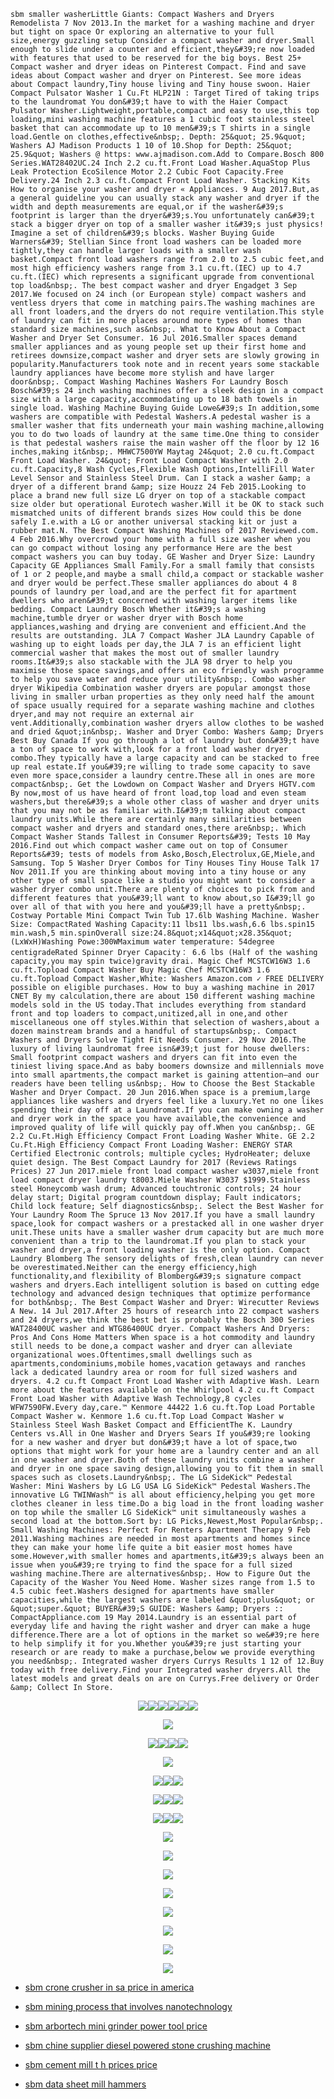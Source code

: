 
```
sbm smaller washerLittle Giants: Compact Washers and Dryers Remodelista 7 Nov 2013.In the market for a washing machine and dryer but tight on space Or exploring an alternative to your full size,energy guzzling setup Consider a compact washer and dryer.Small enough to slide under a counter and efficient,they&#39;re now loaded with features that used to be reserved for the big boys. Best 25+ Compact washer and dryer ideas on Pinterest Compact. Find and save ideas about Compact washer and dryer on Pinterest. See more ideas about Compact laundry,Tiny house living and Tiny house swoon. Haier Compact Pulsator Washer 1 Cu.Ft HLP21N : Target Tired of taking trips to the laundromat You don&#39;t have to with the Haier Compact Pulsator Washer.Lightweight,portable,compact and easy to use,this top loading,mini washing machine features a 1 cubic foot stainless steel basket that can accommodate up to 10 men&#39;s T shirts in a single load.Gentle on clothes,effective&nbsp;. Depth: 25&quot; 25.9&quot; Washers AJ Madison Products 1 10 of 10.Shop for Depth: 25&quot; 25.9&quot; Washers @ https: www.ajmadison.com.Add to Compare.Bosch 800 Series.WAT28402UC.24 Inch 2.2 cu.ft.Front Load Washer.AquaStop Plus Leak Protection EcoSilence Motor 2.2 Cubic Foot Capacity.Free Delivery.24 Inch 2.3 cu.ft.Compact Front Load Washer. Stacking Kits How to organise your washer and dryer « Appliances. 9 Aug 2017.But,as a general guideline you can usually stack any washer and dryer if the width and depth measurements are equal,or if the washer&#39;s footprint is larger than the dryer&#39;s.You unfortunately can&#39;t stack a bigger dryer on top of a smaller washer it&#39;s just physics! Imagine a set of children&#39;s blocks. Washer Buying Guide Warners&#39; Stellian Since front load washers can be loaded more tightly,they can handle larger loads with a smaller wash basket.Compact front load washers range from 2.0 to 2.5 cubic feet,and most high efficiency washers range from 3.1 cu.ft.(IEC) up to 4.7 cu.ft.(IEC) which represents a significant upgrade from conventional top load&nbsp;. The best compact washer and dryer Engadget 3 Sep 2017.We focused on 24 inch (or European style) compact washers and ventless dryers that come in matching pairs.The washing machines are all front loaders,and the dryers do not require ventilation.This style of laundry can fit in more places around more types of homes than standard size machines,such as&nbsp;. What to Know About a Compact Washer and Dryer Set Consumer. 16 Jul 2016.Smaller spaces demand smaller appliances and as young people set up their first home and retirees downsize,compact washer and dryer sets are slowly growing in popularity.Manufacturers took note and in recent years some stackable laundry appliances have become more stylish and have larger door&nbsp;. Compact Washing Machines Washers For Laundry Bosch Bosch&#39;s 24 inch washing machines offer a sleek design in a compact size with a large capacity,accommodating up to 18 bath towels in single load. Washing Machine Buying Guide Lowe&#39;s In addition,some washers are compatible with Pedestal Washers.A pedestal washer is a smaller washer that fits underneath your main washing machine,allowing you to do two loads of laundry at the same time.One thing to consider is that pedestal washers raise the main washer off the floor by 12 16 inches,making it&nbsp;. MHWC7500YW Maytag 24&quot; 2.0 cu.ft.Compact Front Load Washer. 24&quot; Front Load Compact Washer with 2.0 cu.ft.Capacity,8 Wash Cycles,Flexible Wash Options,IntelliFill Water Level Sensor and Stainless Steel Drum. Can I stack a washer &amp; a dryer of a different brand &amp; size Houzz 24 Feb 2015.Looking to place a brand new full size LG dryer on top of a stackable compact size older but operational Eurotech washer.Will it be OK to stack such mismatched units of different brands sizes How could this be done safely I.e.with a LG or another universal stacking kit or just a rubber mat.N. The Best Compact Washing Machines of 2017 Reviewed.com. 4 Feb 2016.Why overcrowd your home with a full size washer when you can go compact without losing any performance Here are the best compact washers you can buy today. GE Washer and Dryer Size: Laundry Capacity GE Appliances Small Family.For a small family that consists of 1 or 2 people,and maybe a small child,a compact or stackable washer and dryer would be perfect.These smaller appliances do about 4 8 pounds of laundry per load,and are the perfect fit for apartment dwellers who aren&#39;t concerned with washing larger items like bedding. Compact Laundry Bosch Whether it&#39;s a washing machine,tumble dryer or washer dryer with Bosch home appliances,washing and drying are convenient and efficient.And the results are outstanding. JLA 7 Compact Washer JLA Laundry Capable of washing up to eight loads per day,the JLA 7 is an efficient light commercial washer that makes the most out of smaller laundry rooms.It&#39;s also stackable with the JLA 98 dryer to help you maximise those space savings,and offers an eco friendly wash programme to help you save water and reduce your utility&nbsp;. Combo washer dryer Wikipedia Combination washer dryers are popular amongst those living in smaller urban properties as they only need half the amount of space usually required for a separate washing machine and clothes dryer,and may not require an external air vent.Additionally,combination washer dryers allow clothes to be washed and dried &quot;in&nbsp;. Washer and Dryer Combo: Washers &amp; Dryers Best Buy Canada If you go through a lot of laundry but don&#39;t have a ton of space to work with,look for a front load washer dryer combo.They typically have a large capacity and can be stacked to free up real estate.If you&#39;re willing to trade some capacity to save even more space,consider a laundry centre.These all in ones are more compact&nbsp;. Get the Lowdown on Compact Washer and Dryers HGTV.com By now,most of us have heard of front load,top load and even steam washers,but there&#39;s a whole other class of washer and dryer units that you may not be as familiar with.I&#39;m talking about compact laundry units.While there are certainly many similarities between compact washer and dryers and standard ones,there are&nbsp;. Which Compact Washer Stands Tallest in Consumer Reports&#39; Tests 10 May 2016.Find out which compact washer came out on top of Consumer Reports&#39; tests of models from Asko,Bosch,Electrolux,GE,Miele,and Samsung. Top 5 Washer Dryer Combos for Tiny Houses Tiny House Talk 17 Nov 2011.If you are thinking about moving into a tiny house or any other type of small space like a studio you might want to consider a washer dryer combo unit.There are plenty of choices to pick from and different features that you&#39;ll want to know about,so I&#39;ll go over all of that with you here and you&#39;ll have a pretty&nbsp;. Costway Portable Mini Compact Twin Tub 17.6lb Washing Machine. Washer Size: CompactRated Washing Capacity:11 lbs11 lbs.wash,6.6 lbs.spin15 min.wash,5 min.spinOverall size:24.8&quot;x14&quot;x28.35&quot;(LxWxH)Washing Powe:300WMaximum water temperature: 54degree centigradeRated Spinner Dryer Capacity： 6.6 lbs (Half of the washing capacity,you may spin twice)gravity drai. Magic Chef MCSTCW16W3 1.6 cu.ft.Topload Compact Washer Buy Magic Chef MCSTCW16W3 1.6 cu.ft.Topload Compact Washer,White: Washers Amazon.com ✓ FREE DELIVERY possible on eligible purchases. How to buy a washing machine in 2017 CNET By my calculation,there are about 150 different washing machine models sold in the US today.That includes everything from standard front and top loaders to compact,unitized,all in one,and other miscellaneous one off styles.Within that selection of washers,about a dozen mainstream brands and a handful of startups&nbsp;. Compact Washers and Dryers Solve Tight Fit Needs Consumer. 29 Nov 2016.The luxury of living laundromat free isn&#39;t just for house dwellers: Small footprint compact washers and dryers can fit into even the tiniest living space.And as baby boomers downsize and millennials move into small apartments,the compact market is gaining attention—and our readers have been telling us&nbsp;. How to Choose the Best Stackable Washer and Dryer Compact. 20 Jun 2016.When space is a premium,large appliances like washers and dryers feel like a luxury.Yet no one likes spending their day off at a Laundromat.If you can make owning a washer and dryer work in the space you have available,the convenience and improved quality of life will quickly pay off.When you can&nbsp;. GE 2.2 Cu.Ft.High Efficiency Compact Front Loading Washer White. GE 2.2 Cu.Ft.High Efficiency Compact Front Loading Washer: ENERGY STAR Certified Electronic controls; multiple cycles; HydroHeater; deluxe quiet design. The Best Compact Laundry for 2017 (Reviews Ratings Prices) 27 Jun 2017.miele front load compact washer w3037,miele front load compact dryer laundry t8003.Miele Washer W3037 $1999.Stainless steel Honeycomb wash drum; Advanced touchtronic controls; 24 hour delay start; Digital program countdown display; Fault indicators; Child lock feature; Self diagnostics&nbsp;. Select the Best Washer for Your Laundry Room The Spruce 13 Nov 2017.If you have a small laundry space,look for compact washers or a prestacked all in one washer dryer unit.These units have a smaller washer drum capacity but are much more convenient than a trip to the laundromat.If you plan to stack your washer and dryer,a front loading washer is the only option. Compact Laundry Blomberg The sensory delights of fresh,clean laundry can never be overestimated.Neither can the energy efficiency,high functionality,and flexibility of Blomberg&#39;s signature compact washers and dryers.Each intelligent solution is based on cutting edge technology and advanced design techniques that optimize performance for both&nbsp;. The Best Compact Washer and Dryer: Wirecutter Reviews A New. 14 Jul 2017.After 25 hours of research into 22 compact washers and 24 dryers,we think the best bet is probably the Bosch 300 Series WAT28400UC washer and WTG86400UC dryer. Compact Washers And Dryers: Pros And Cons Home Matters When space is a hot commodity and laundry still needs to be done,a compact washer and dryer can alleviate organizational woes.Oftentimes,small dwellings such as apartments,condominiums,mobile homes,vacation getaways and ranches lack a dedicated laundry area or room for full sized washers and dryers. 4.2 cu.ft Compact Front Load Washer with Adaptive Wash. Learn more about the features available on the Whirlpool 4.2 cu.ft Compact Front Load Washer with Adaptive Wash Technology,8 cycles WFW7590FW.Every day,care.™ Kenmore 44422 1.6 cu.ft.Top Load Portable Compact Washer w. Kenmore 1.6 cu.ft.Top Load Compact Washer w Stainless Steel Wash Basket Compact and EfficientThe K. Laundry Centers vs.All in One Washer and Dryers Sears If you&#39;re looking for a new washer and dryer but don&#39;t have a lot of space,two options that might work for your home are a laundry center and an all in one washer and dryer.Both of these laundry units combine a washer and dryer in one space saving design,allowing you to fit them in small spaces such as closets.Laundry&nbsp;. The LG SideKick™ Pedestal Washer: Mini Washers by LG LG USA LG SideKick™ Pedestal Washers.The innovative LG TWINWash™ is all about efficiency,helping you get more clothes cleaner in less time.Do a big load in the front loading washer on top while the smaller LG SideKick™ unit simultaneously washes a second load at the bottom.Sort by: LG Picks,Newest,Most Popular&nbsp;. Small Washing Machines: Perfect For Renters Apartment Therapy 9 Feb 2011.Washing machines are needed in most apartments and homes since they can make your home life quite a bit easier most homes have some.However,with smaller homes and apartments,it&#39;s always been an issue when you&#39;re trying to find the space for a full sized washing machine.There are alternatives&nbsp;. How to Figure Out the Capacity of the Washer You Need Home. Washer sizes range from 1.5 to 4.5 cubic feet.Washers designed for apartments have smaller capacities,while the largest washers are labeled &quot;plus&quot; or &quot;super.&quot; BUYER&#39;S GUIDE: Washers &amp; Dryers :: CompactAppliance.com 19 May 2014.Laundry is an essential part of everyday life and having the right washer and dryer can make a huge difference.There are a lot of options in the market so we&#39;re here to help simplify it for you.Whether you&#39;re just starting your research or are ready to make a purchase,below we provide everything you need&nbsp;. Integrated washer dryers Currys Results 1 12 of 12.Buy today with free delivery.Find your Integrated washer dryers.All the latest models and great deals on are on Currys.Free delivery or Order &amp; Collect In Store. 
```

<div align="center">
  
<a rel="nofollow" href="https://m.shibang-china.com?f=github&k=sbm+smaller+washer"><img src="https://static.shibang-china.com/en/l.png"></a><img src="https://static.shibang-china.com/en/hw.png"><a rel="nofollow" href="https://m.shibang-china.com/product/?f=github&k=sbm+smaller+washer"><img src="https://static.shibang-china.com/en/p.png"></a><a rel="nofollow" href="https://m.shibang-china.com/cases/?f=github&k=sbm+smaller+washer"><img src="https://static.shibang-china.com/en/c.png"></a><a rel="nofollow" href="https://m.shibang-china.com/news/?f=github&k=sbm+smaller+washer"><img src="https://static.shibang-china.com/en/n.png"></a><a rel="nofollow" href="https://m.shibang-china.com?f=github&k=sbm+smaller+washer"><img src="https://static.shibang-china.com/en/m.png"></a>

<a rel="nofollow" href="https://m.shibang-china.com/product/?f=github&k=sbm+smaller+washer"><img src="https://static.shibang-china.com/en/b.jpg"></a>
  
<a rel="nofollow" href="https://m.shibang-china.com/solution-aggregate.html?f=github&k=sbm+smaller+washer"><img src="https://static.shibang-china.com/en/a.jpg"></a><a rel="nofollow" href="https://m.shibang-china.com/solution-mine.html?f=github&k=sbm+smaller+washer"><img src="https://static.shibang-china.com/en/m.jpg"></a><a rel="nofollow" href="https://m.shibang-china.com/solution-mill.html?f=github&k=sbm+smaller+washer"><img src="https://static.shibang-china.com/en/g.jpg"></a><a rel="nofollow" href="https://m.shibang-china.com/solution-epc.html?f=github&k=sbm+smaller+washer"><img src="https://static.shibang-china.com/en/e.jpg"></a>

<a rel="nofollow" href="https://m.shibang-china.com/product/?f=github&k=sbm+smaller+washer"><img src="https://static.shibang-china.com/en/a-p.png"></a>

<a rel="nofollow" href="https://m.shibang-china.com/product/crusher/c6x.html?f=github&k=sbm+smaller+washer"><img src="https://static.shibang-china.com/en/j.jpg"></a><a rel="nofollow" href="https://m.shibang-china.com/product/crusher/ci5x.html?f=github&k=sbm+smaller+washer"><img src="https://static.shibang-china.com/en/i.jpg"></a><a rel="nofollow" href="https://m.shibang-china.com/product/crusher/hst.html?f=github&k=sbm+smaller+washer"><img src="https://static.shibang-china.com/en/c.jpg"></a>

<a rel="nofollow" href="https://m.shibang-china.com/product/mill/mtw.html?f=github&k=sbm+smaller+washer"><img src="https://static.shibang-china.com/en/mtw.jpg"></a><a rel="nofollow" href="https://m.shibang-china.com/product/mill/scm.html?f=github&k=sbm+smaller+washer"><img src="https://static.shibang-china.com/en/scm.jpg"></a><a rel="nofollow" href="https://m.shibang-china.com/product/mill/lm.html?f=github&k=sbm+smaller+washer"><img src="https://static.shibang-china.com/en/lm.jpg"></a>

<a rel="nofollow" href="https://m.shibang-china.com/product/sand/vsi6x.html?f=github&k=sbm+smaller+washer"><img src="https://static.shibang-china.com/en/6x.jpg"></a><a rel="nofollow" href="https://m.shibang-china.com/product/sand/vu.html?f=github&k=sbm+smaller+washer"><img src="https://static.shibang-china.com/en/vu.jpg"></a><a rel="nofollow" href="https://m.shibang-china.com/product/mobile/klun.html?f=github&k=sbm+smaller+washer"><img src="https://static.shibang-china.com/en/k.jpg"></a>

<a rel="nofollow" href="https://m.shibang-china.com/cases/?f=github&k=sbm+smaller+washer"><img src="https://static.shibang-china.com/en/case.png"></a>

<a rel="nofollow" href="https://m.shibang-china.com/cases/aggregate/202.html?f=github&k=sbm+smaller+washer"><img src="https://static.shibang-china.com/en/c-1.jpg"></a>

<a rel="nofollow" href="https://m.shibang-china.com/cases/aggregate/203.html?f=github&k=sbm+smaller+washer"><img src="https://static.shibang-china.com/en/c-2.jpg"></a>

<a rel="nofollow" href="https://m.shibang-china.com/cases/mill/123.html?f=github&k=sbm+smaller+washer"><img src="https://static.shibang-china.com/en/c-3.jpg"></a>

<a rel="nofollow" href="https://m.shibang-china.com/contact_us.html?f=github&k=sbm+smaller+washer"><img src="https://static.shibang-china.com/en/contact.png"></a>

<a rel="nofollow" href="https://swt.shibang-china.com/?f=github&k=sbm+smaller+washer"><img src="https://static.shibang-china.com/en/chat.png"></a>

<a rel="nofollow" href="https://whatsapp.shibangsoft.com/WhatsApp.php?f=github&k=sbm+smaller+washer"><img src="https://static.shibang-china.com/en/whatsapp.png"></a>

<a rel="nofollow" href="https://m.shibang-china.com/?f=github&k=sbm+smaller+washer"><img src="https://static.shibang-china.com/en/website.png"></a>

</div>


* [sbm crone crusher in sa price in america](sbm%20crone%20crusher%20in%20sa%20price%20in%20america.md)

* [sbm mining process that involves nanotechnology](sbm%20mining%20process%20that%20involves%20nanotechnology.md)

* [sbm arbortech mini grinder power tool price](sbm%20arbortech%20mini%20grinder%20power%20tool%20price.md)

* [sbm chine supplier diesel powered stone crushing machine](sbm%20chine%20supplier%20diesel%20powered%20stone%20crushing%20machine.md)

* [sbm cement mill t h prices price](sbm%20cement%20mill%20t%20h%20prices%20price.md)

* [sbm data sheet mill hammers](sbm%20data%20sheet%20mill%20hammers.md)